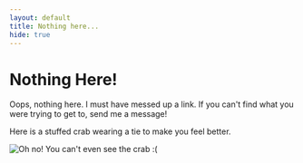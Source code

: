 ```yaml
---
layout: default
title: Nothing here...
hide: true
---
```

<div class="post">
<h1 class="pageTitle">Nothing Here!</h1>
<p class="intro"> Oops, nothing here. I must have messed up a link. If you can't
find what you were trying to get to, send me a message!</p>
<p>Here is a stuffed crab wearing a tie to make you feel better.</p>
<img src="{{ '/assets/img/404_crab.jpg' | prepend: site.baseurl }}" alt="Oh no!
You can't even see the crab :(" >
</div>
